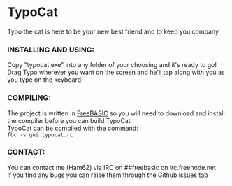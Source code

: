 # TypoCat
Typo the cat is here to be your new best friend and to keep you company

### INSTALLING AND USING:
Copy "typocat.exe" into any folder of your choosing and it's ready to go!<br />
Drag Typo wherever you want on the screen and he'll tap along with you as you type on the keyboard.

### COMPILING:
The project is written in [FreeBASIC](http://www.freebasic.net/) so you will need to download and install the compiler before you can build TypoCat.<br />
TypoCat can be compiled with the command:<br />
```fbc -s gui typocat.rc ```

### CONTACT:
You can contact me (Ham62) via IRC on ##freebasic on irc.freenode.net<br />
If you find any bugs you can raise them through the Github issues tab
